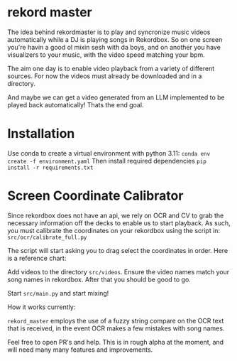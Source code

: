 # rekord master


The idea behind rekordmaster is to play and syncronize music videos automatically while a DJ is playing songs in Rekordbox. So on one screen you're havin a good ol mixin sesh with da boys, and on another you have visualizers to your music, with the video speed matching your bpm.

The aim one day is to enable video playback from a variety of different sources. For now the videos must already be downloaded and in a directory. 

And maybe we can get a video generated from an LLM implemented to be played back automatically! Thats the end goal. 

# Installation

Use conda to create a virtual environment with python 3.11:
`conda env create -f environment.yaml`
Then install required dependencies
`pip install -r requirements.txt`


# Screen Coordinate Calibrator

Since rekordbox does not have an api, we rely on OCR and CV to grab the necessary information off the decks to enable us to start playback. As such, you must calibrate the coordinates on your rekordbox using the script in: `src/ocr/calibrate_full.py`

The script will start asking you to drag select the coordinates in order. Here is a reference chart:

<add it here lol>

Add videos to the directory `src/videos`. Ensure the video names match your song names in rekordbox. After that you should be good to go.

Start `src/main.py` and start mixing!

How it works currently:

`rekord_master` employs the use of a fuzzy string compare on the OCR text that is received, in the event OCR makes a few mistakes with song names.

Feel free to open PR's and help. This is in rough alpha at the moment, and will need many many features and improvements.

